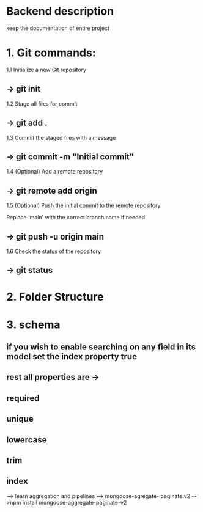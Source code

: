 # Backend description
keep the documentation of entire project

#
# 1. Git commands:

1.1 Initialize a new Git repository

## -> git init

1.2 Stage all files for commit

## -> git add .

1.3 Commit the staged files with a message

## -> git commit -m "Initial commit"

1.4 (Optional) Add a remote repository

## -> git remote add origin <repository-URL>

1.5 (Optional) Push the initial commit to the remote repository

Replace 'main' with the correct branch name if needed

## -> git push -u origin main  

1.6 Check the status of the repository

## -> git status

#
# 2. Folder Structure

# 3. schema
## if you wish to enable searching on any field in its model set the index property true 
## rest all properties are ->
## required
## unique
## lowercase
## trim 
## index

--> learn aggregation and pipelines
--> mongoose-agregate- paginate.v2 
-->npm install mongoose-aggregate-paginate-v2